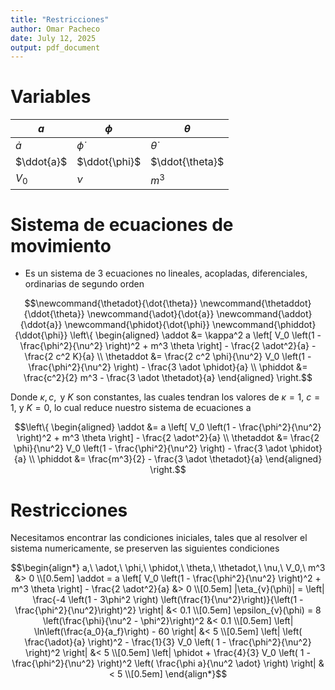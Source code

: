```yaml
---
title: "Restricciones"
author: Omar Pacheco
date: July 12, 2025
output: pdf_document
---
```


# Variables

| $a$ | $\phi$ | $\theta$ |
|-----|--------|----------|
| $\dot{a}$ | $\dot{\phi}$ | $\dot{\theta}$ |
| $\ddot{a}$ | $\ddot{\phi}$ | $\ddot{\theta}$ |
| $V_0$ | $\nu$ | $m^3$ |

# Sistema de ecuaciones de movimiento

- Es un sistema de 3 ecuaciones no lineales, acopladas, diferenciales, ordinarias de segundo orden
```math
\newcommand{\thetadot}{\dot{\theta}}
\newcommand{\thetaddot}{\ddot{\theta}}
\newcommand{\adot}{\dot{a}}
\newcommand{\addot}{\ddot{a}}
\newcommand{\phidot}{\dot{\phi}}
\newcommand{\phiddot}{\ddot{\phi}}

\left\{
    \begin{aligned}
        \addot &= \kappa^2 a \left[ V_0 \left(1 - \frac{\phi^2}{\nu^2} \right)^2 + m^3 \theta \right] - \frac{2 \adot^2}{a} - \frac{2 c^2 K}{a} \\
        \thetaddot &= \frac{2 c^2 \phi}{\nu^2} V_0 \left(1 - \frac{\phi^2}{\nu^2} \right) - \frac{3 \adot \phidot}{a} \\
        \phiddot &= \frac{c^2}{2} m^3 - \frac{3 \adot \thetadot}{a}
    \end{aligned}
\right.
```

Donde $\kappa, c, \text{ y } K$ son constantes, las cuales tendran los valores de $\kappa = 1$, $c = 1$, y $K = 0$, lo cual reduce nuestro sistema de ecuaciones a 

```math
\left\{
    \begin{aligned}
        \addot &= a \left[ V_0 \left(1 - \frac{\phi^2}{\nu^2} \right)^2 + m^3 \theta \right] - \frac{2 \adot^2}{a} \\
        \thetaddot &= \frac{2 \phi}{\nu^2} V_0 \left(1 - \frac{\phi^2}{\nu^2} \right) - \frac{3 \adot \phidot}{a} \\
        \phiddot &= \frac{m^3}{2} - \frac{3 \adot \thetadot}{a}
    \end{aligned}
\right.
```

# Restricciones

Necesitamos encontrar las condiciones iniciales, tales que al resolver el sistema numericamente, se preserven las siguientes condiciones

```math
\begin{align*}
    a,\ \adot,\ \phi,\ \phidot,\ \theta,\ \thetadot,\ \nu,\ V_0,\ m^3 &> 0 \\[0.5em]

    \addot = a \left[ V_0 \left(1 - \frac{\phi^2}{\nu^2} \right)^2 + m^3 \theta \right] - \frac{2 \adot^2}{a} &> 0 \\[0.5em]

    |\eta_{v}(\phi)| = \left| \frac{-4 \left(1 - 3\phi^2 \right) \left(\frac{1}{\nu^2}\right)}{\left(1 - \frac{\phi^2}{\nu^2}\right)^2} \right| &< 0.1 \\[0.5em]

    \epsilon_{v}(\phi) = 8 \left(\frac{\phi}{\nu^2 - \phi^2}\right)^2 &< 0.1 \\[0.5em]

    \left| \ln\left(\frac{a_0}{a_f}\right) - 60 \right| &< 5 \\[0.5em]

    \left| \left( \frac{\adot}{a} \right)^2 - \frac{1}{3} V_0 \left( 1 - \frac{\phi^2}{\nu^2} \right)^2 \right| &< 5 \\[0.5em]

    \left| \phidot + \frac{4}{3} V_0 \left( 1 - \frac{\phi^2}{\nu^2} \right)^2 \left( \frac{\phi a}{\nu^2 \adot} \right) \right| &< 5 \\[0.5em]
\end{align*}
 ```